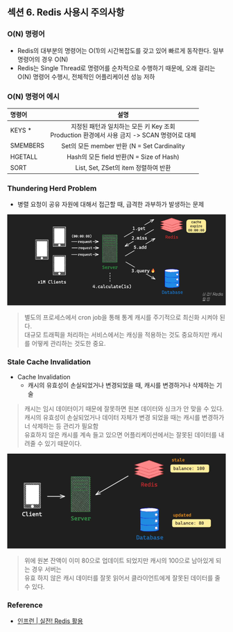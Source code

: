## 섹션 6. Redis 사용시 주의사항

### O(N) 명령어
- Redis의 대부분의 명령어는 O(1)의 시간복잡도를 갖고 있어 빠르게 동작한다. 일부 명령어의 경우 O(N)
- Redis는 Single Thread로 명령어를 순차적으로 수행하기 때문에, 오래 걸리는 O(N) 명령어 수행시, 전체적인 어플리케이션 성능 저하

### O(N) 명령어 에시
| 명령어      |                                  설명                                  |
|:---------|:--------------------------------------------------------------------:|
| KEYS *   | 지정된 패턴과 일치하는 모든 키 Key 조회 <br/> Production 환경에서 사용 금지 -> SCAN 명령어로 대체 |
| SMEMBERS |                Set의 모든 member 반환 (N = Set Cardinality                |
| HGETALL  |                 Hash의 모든 field 반환(N = Size of Hash)                  |
| SORT     |                    List, Set, ZSet의 item 정렬하여 반환                     |

### Thundering Herd Problem
- 병렬 요청이 공유 자원에 대해서 접근할 때, 급격한 과부하가 발생하는 문제

![](https://github.com/dididiri1/TIL/blob/main/Redis/images/01_16.png?raw=true)

> 별도의 프로세스에서 cron job을 통해 통계 캐시를 주기적으로 최신화 시켜야 된다.  
> 대규모 트래픽을 처리하는 서비스에서는 캐싱을 적용하는 것도 중요하지만 캐시를 어떻케 관리하는 것도한 중요.

### Stale Cache Invalidation
- Cache Invalidation 
  -  캐시의 유효성이 손실되었거나 변경되었을 때, 캐시를 변경하거나 삭제하는 기술

> 캐시는 임시 데이터이기 때문에 잘못하면 원본 데이터와 싱크가 안 맞을 수 있다.  
> 캐시의 유효성이 손실되었거나 데이터 자체가 변경 되었을 때는 캐시를 변경하가너 삭제하는 등 관리가 필요함  
> 유효하지 않은 캐시를 계속 들고 있으면 어플리케이션에서는 잘못된 데이터를 내려줄 수 있기 때문이다.

![](https://github.com/dididiri1/TIL/blob/main/Redis/images/01_17.png?raw=true)

> 위에 원본 잔액이 이미 80으로 업데이트 되었지만 캐시의 100으로 남아있게 되는 경우 서버는  
> 유효 하지 않은 캐시 데이터를 잘못 읽어서 클라이언트에게 잘못된 데이터를 줄 수 있다.


### Reference
- [인프런 | 실전! Redis 활용](https://inf.run/7ctks)






